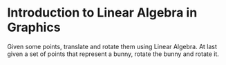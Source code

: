 # Introduction to Linear Algebra in Graphics
Given some points, translate and rotate them using Linear Algebra.
At last given a set of points that represent a bunny, rotate the bunny
and rotate it.
